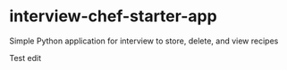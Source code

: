 # interview-chef-starter-app
Simple Python application for interview to store, delete, and view recipes

Test edit